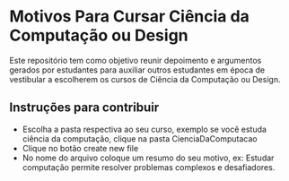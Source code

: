 # Motivos Para Cursar Ciência da Computação ou Design

Este repositório tem como objetivo reunir depoimento e argumentos gerados por estudantes para auxiliar outros estudantes em época de vestibular a escolherem os cursos de Ciência da Computação ou Design.

## Instruções para contribuir

- Escolha a pasta respectiva ao seu curso, exemplo se você estuda ciência da computação, clique na pasta CienciaDaComputacao
- Clique no botão create new file
- No nome do arquivo coloque um resumo do seu motivo, ex: Estudar computação permite resolver problemas complexos e desafiadores.
